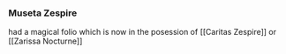 ### Museta Zespire

had a magical folio which is now in the posession of [[Caritas Zespire]] or [[Zarissa Nocturne]]